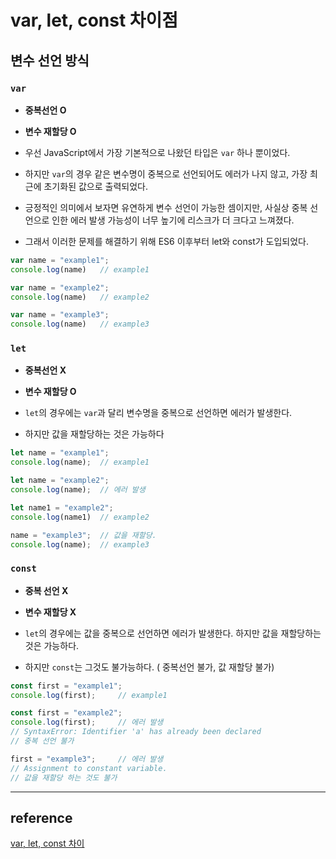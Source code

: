 # var, let, const 차이점

## 변수 선언 방식

### `var`
* **중복선언 O**
* **변수 재할당 O**


* 우선 JavaScript에서 가장 기본적으로 나왔던 타입은 `var` 하나 뿐이었다. 

* 하지만 `var`의 경우 같은 변수명이 중복으로 선언되어도 에러가 나지 않고, 가장 최근에 초기화된 값으로 출력되었다.

* 긍정적인 의미에서 보자면 유연하게 변수 선언이 가능한 셈이지만, 사실상 중복 선언으로 인한 에러 발생 가능성이 너무 높기에 리스크가 더 크다고 느껴졌다.

* 그래서 이러한 문제를 해결하기 위해 ES6 이후부터 let와 const가 도입되었다. 
```javascript
var name = "example1";
console.log(name)   // example1

var name = "example2";
console.log(name)   // example2

var name = "example3";
console.log(name)   // example3
```


### `let`
* **중복선언 X**
* **변수 재할당 O**

* `let`의 경우에는 `var`과 달리 변수명을 중복으로 선언하면 에러가 발생한다. 
* 하지만 값을 재할당하는 것은 가능하다

```javascript
let name = "example1";
console.log(name);  // example1

let name = "example2";
console.log(name);  // 에러 발생

let name1 = "example2";
console.log(name1)  // example2

name = "example3";  // 값을 재할당.
console.log(name);  // example3
```

### `const`
* **중복 선언 X**
* **변수 재할당 X**

* `let`의 경우에는 값을 중복으로 선언하면 에러가 발생한다. 하지만 값을 재할당하는 것은 가능하다.  
* 하지만 `const`는 그것도 불가능하다. ( 중복선언 불가, 값 재할당 불가)

```javascript
const first = "example1";
console.log(first);     // example1

const first = "example2";
console.log(first);     // 에러 발생
// SyntaxError: Identifier 'a' has already been declared
// 중복 선언 불가

first = "example3";     // 에러 발생
// Assignment to constant variable.
// 값을 재할당 하는 것도 불가
```
---

## reference

[var, let, const 차이](https://heinafantasy.com/153)

